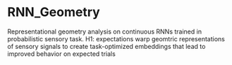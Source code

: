 # RNN_Geometry

Representational geometry analysis on continuous RNNs trained in probabilistic sensory task. 
H1: expectations warp geomtric representations of sensory signals to create task-optimized embeddings that lead to improved behavior on expected trials
